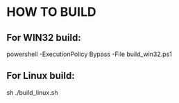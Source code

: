 # HOW TO BUILD

## For WIN32 build:

powershell -ExecutionPolicy Bypass -File build_win32.ps1

## For Linux build:

sh ./build_linux.sh
